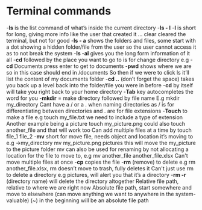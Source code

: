 # Terminal commands 
-**ls**
 is the list command of what’s inside the current directory
-**ls - l**
-**l** is short for long, giving more info like the user that created it …
clear cleared the terminal, but not for good
-**ls - a** shows the folders and files, some start with a dot showing a hidden folder/file from the user so the user cannot access it as to not break the system
-**ls -al** gives you the long form information of it all
-**cd** followed by the place you want to go to is for change directory e.g -**cd** Documents press enter to get to documents
-**pwd** shows where we are so in this case should end in /documents
So then if we were to click ls it’ll list the content of my documents folder
-**cd ..** (don’t forget the space) takes you back up a level back into the folder/file you were in before 
-**cd** by itself will take you right back to your home directory 
-**Tab** key autocompletes the word for you
-**mkdir** = make directory followed by file name
E.g mkdir my_directory
Cant have a / or a . when naming directories as / is for differentiating between directories and . are for file extensions
-**Touch** to make a file e.g touch my_file.txt we need to include a type of extension
Another example being a picture touch my_picture.png
could also touch another_file and that will work too
Can add multiple files at a time by touch file_1 file_2
-**mv** short for move file, needs object and location it’s moving to 
e.g ->my_directory mv my_picture.png pictures this will move the my_picture to the picture folder
mv can also be used for renaming by not allocating a location for the file to move to, e.g mv another_file another_file.xlsx
Can't move multiple files at once
-**cp** copies the file
-**rm** (remove) to delete e.g rm another_file.xlsx, rm doesn’t move to trash, fully deletes it 
Can't just use rm to delete a directory e.g pictures, will alert you that it’s a directory 
-**rm -r** (directory name) will delete the directory altogether
Relative file path, relative to where we are right now
Absolute file path, start somewhere and move to elsewhere (can move anything we want to anywhere in the system- valuable)
(~) in the beginning will be an absolute file path
